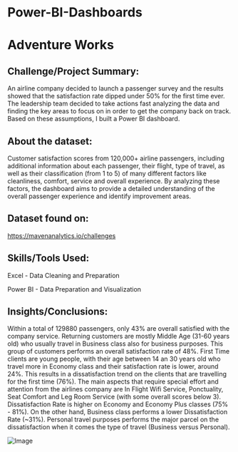 # Power-BI-Dashboards

# Adventure Works

## Challenge/Project Summary:

An airline company decided to launch a passenger survey and the results showed that the satisfaction rate dipped under 50% for the first time ever. The leadership team decided to take actions fast analyzing the data and finding the key areas to focus on in order to get the company back on track.
Based on these assumptions, I built a Power BI dashboard.

## About the dataset:
Customer satisfaction scores from 120,000+ airline passengers, including additional information about each passenger, their flight, type of travel, as well as their classification (from 1 to 5) of many different factors like cleanliness, comfort, service and overall experience.
By analyzing these factors, the dashboard aims to provide a detailed understanding of the overall passenger experience and identify improvement areas.

## Dataset found on: 
https://mavenanalytics.io/challenges

## Skills/Tools Used:
Excel - Data Cleaning and Preparation 

Power BI - Data Preparation and Visualization

## Insights/Conclusions:
Within a total of 129880 passengers, only 43% are overall satisfied with the company service.
Returning customers are mostly Middle Age (31-60 years old) who usually travel in Business class also for business purposes. This group of customers performs an overall satisfaction rate of 48%.
First Time clients are young people, with their age between 14 an 30 years old who travel more in Economy class and their satisfaction rate is lower, around 24%. This results in a dissatisfaction trend on the clients that are travelling for the first time (76%).
The main aspects that require special effort and attention from the airlines company are In Flight Wifi Service, Ponctuality, Seat Comfort and Leg Room Service (with some overall scores below 3).
Dissatisfaction Rate is higher on Economy and Economy Plus classes (75% - 81%). On the other hand, Business class performs a lower Dissatisfaction Rate (~31%).
Personal travel purposes performs the major parcel on the dissatisfaction when it comes the type of travel (Business versus Personal).


![Image](https://github.com/user-attachments/assets/317354f4-9dd2-477c-89de-d7f686f33b4f)
